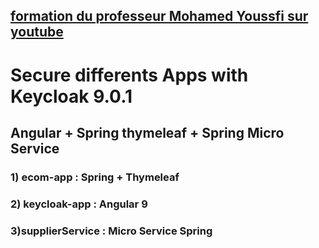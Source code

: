 ##  [formation du professeur Mohamed Youssfi sur youtube ](https://www.youtube.com/user/mohamedYoussfi/search?query=keycloak)

# Secure differents Apps with Keycloak 9.0.1
## Angular + Spring thymeleaf + Spring Micro Service

### 1) ecom-app :  Spring + Thymeleaf

 
### 2) keycloak-app :   Angular 9


### 3)supplierService : Micro Service Spring
  
